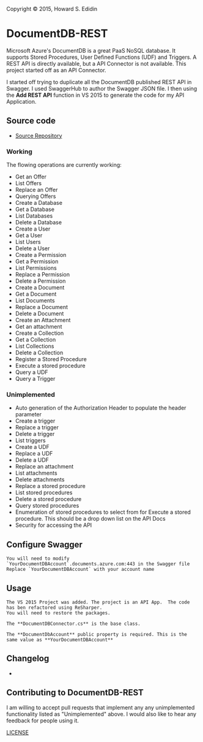 Copyright © 2015, Howard S. Edidin


# DocumentDB-REST #

Microsoft Azure's DocumentDB is a great PaaS NoSQL database.  It supports Stored Procedures, User Defined Functions (UDF) and Triggers. A REST API is directly available, but a API Connector is not available.  This project started off as an API Connector. 

I started off trying to duplicate all the DocumentDB published REST API in Swagger. I used SwaggerHub to author the Swagger JSON file.
I then using the **Add REST API** function in VS 2015 to generate the code for my API Application. 

## Source code ##
* [Source Repository](https://github.com/hedidin/DocumentDB-REST)


### Working ###

The flowing operations are currently working:

* Get an Offer
* List Offers
* Replace an Offer
* Querying Offers
* Create a Database
* Get a Database
* List Databases
* Delete a Database
* Create a User
* Get a User
* List Users
* Delete a User
* Create a Permission
* Get a Permission
* List Permissions
* Replace a Permission
* Delete a Permission
* Create a Document
* Get a Document
* List Documents
* Replace a Document
* Delete a Document
* Create an Attachment
* Get an attachment
* Create a Collection
* Get a Collection
* List Collections
* Delete a Collection
* Register a Stored Procedure
* Execute a stored procedure
* Query a UDF
* Query a Trigger


### Unimplemented ###

* Auto generation of the Authorization Header to populate the header parameter
* Create a trigger
* Replace a trigger
* Delete a trigger
* List triggers
* Create a UDF
* Replace a UDF
* Delete a UDF
* Replace an attachment
* List attachments
* Delete attachments
* Replace a stored procedure
* List stored procedures
* Delete a stored procedure
* Query stored procedures
* Enumeration of stored procedures to select from for Execute a stored procedure. 
  This should be a drop down list on the API Docs
* Security for accessing the API


## Configure Swagger ##
```
You will need to modify `YourDocumentDBAccount`.documents.azure.com:443 in the Swagger file
Replace `YourDocumentDBAccount` with your account name
```

## Usage ##
```
The VS 2015 Project was added. The project is an API App.  The code has ben refactored using ReSharper.
You will need to restore the packages. 

The **DocumentDBConnector.cs** is the base class. 

The **DocumentDbAccount** public property is required. This is the same value as **YourDocumentDBAccount**
```

## Changelog ##

* 

## Contributing to DocumentDB-REST ##

I am willing to accept pull requests that implement any any unimplemented functionality listed as "Unimplemented" above.
I would also like to hear any feedback for people using it.


[LICENSE](./LICENSE)
